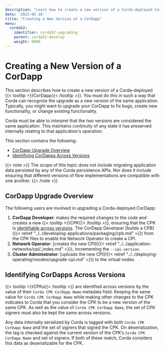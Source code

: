 ```yaml
---
description: "Learn how to create a new version of a Corda-deployed CorDapp to upgrade your CorDapp to fix bugs, create new functionality, or change existing functionality."
date: '2023-05-18'
title: "Creating a New Version of a CorDapp"
menu:
  corda52:
    identifier: corda52-upgrading
    parent: corda52-develop
    weight: 9000
---
```


# Creating a New Version of a CorDapp

This section describes how to create a new version of a Corda-deployed {{< tooltip >}}CorDapp{{< /tooltip >}}. You must do this in such a way that Corda can recognize the upgrade as a new version of the same application. Typically, you might want to upgrade your CorDapp to fix bugs, create new functionality, or change existing functionality.

Corda must be able to interpret that the two versions are considered the same application. This maintains continuity of any state it has preserved internally relating to that application's operation.

This section contains the following:

* [CorDapp Upgrade Overview](#cordapp-upgrade-overview)
* [Identifying CorDapps Across Versions](#identifying-cordapps-across-versions)

{{< note >}}
The scope of this topic does not include migrating application data persisted by any of the Corda persistence APIs. Nor does it include ensuring that different versions of flow implementations are compatible with one another.
{{< /note >}}

## CorDapp Upgrade Overview

The following users are involved in upgrading a Corda-deployed CorDapp:

1. **CorDapp Developer**: makes the required changes to the code and creates a new {{< tooltip >}}CPK{{< /tooltip >}}, ensuring that the CPK is [identifiable across versions](#identifying-cordapps-across-versions). The CorDapp Developer [builds a CPB]({{< relref "../../developing-applications/packaging/cpb.md" >}}) from the CPK files to enable the Network Operator to create a CPI.
2. **Network Operator**: [creates the new CPI]({{< relref "../../application-networks/cpi/_index.md" >}}), incrementing the `--cpi-version`.
3. **Cluster Administrator**: [uploads the new CPI]({{< relref "../../deploying-operating/vnodes/upgrade-cpi.md" >}}) to the virtual nodes.

## Identifying CorDapps Across Versions

{{< tooltip >}}CPKs{{< /tooltip >}} are identified across versions by the value of their `Corda CPK CorDapp Name` metadata field. Keeping the same value for `Corda CPK CorDapp Name` while making other changes to the CPK indicates to Corda that you consider the CPK to be a new version of the same CPK. As well as the value of  `Corda CPK CorDapp Name`, the set of CPK signers must also be kept the same across versions.

Any data internally serialized by Corda is tagged with both `Corda CPK CorDapp Name` and the set of signers that signed the CPK. On deserialization, the tag is checked against the current version of the CPK’s `Corda CPK CorDapp Name` and set of signers. If both of these match, Corda considers this data as deserializable for the CPK.
